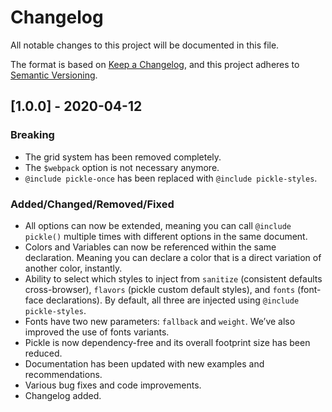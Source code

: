 # Changelog

All notable changes to this project will be documented in this file.

The format is based on [Keep a Changelog](https://keepachangelog.com/en/1.0.0/),
and this project adheres to [Semantic Versioning](https://semver.org/spec/v2.0.0.html).


## [1.0.0] - 2020-04-12

### Breaking

- The grid system has been removed completely.
- The `$webpack` option is not necessary anymore.
- `@include pickle-once` has been replaced with `@include pickle-styles`.

### Added/Changed/Removed/Fixed

- All options can now be extended, meaning you can call `@include pickle()` multiple times with different options in the same document.
- Colors and Variables can now be referenced within the same declaration. Meaning you can declare a color that is a direct variation of another color, instantly.
- Ability to select which styles to inject from `sanitize` (consistent defaults cross-browser), `flavors` (pickle custom default styles), and `fonts` (font-face declarations). By default, all three are injected using `@include pickle-styles`.
- Fonts have two new parameters: `fallback` and `weight`. We’ve also improved the use of fonts variants.
- Pickle is now dependency-free and its overall footprint size has been reduced.
- Documentation has been updated with new examples and recommendations.
- Various bug fixes and code improvements.
- Changelog added.
